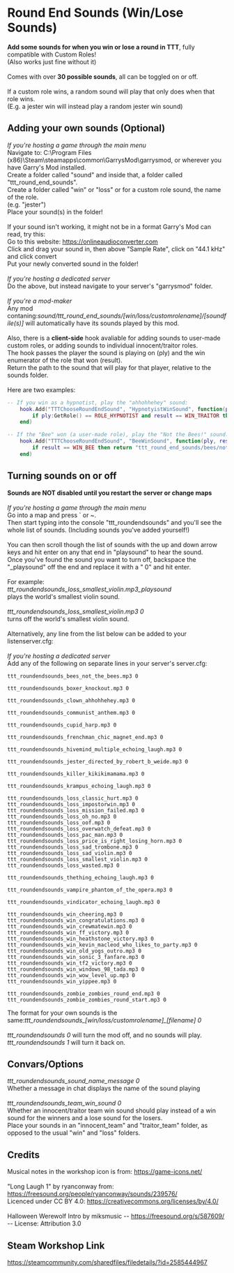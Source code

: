 # Round End Sounds (Win/Lose Sounds)

**Add some sounds for when you win or lose a round in TTT**, fully compatible with Custom Roles!\
(Also works just fine without it)\
\
Comes with over **30 possible sounds**, all can be toggled on or off.\
\
If a custom role wins, a random sound will play that only does when that role wins.\
(E.g. a jester win will instead play a random jester win sound)

## Adding your own sounds (Optional)

*If you're hosting a game through the main menu*\
Navigate to: C:\Program Files (x86)\Steam\steamapps\common\GarrysMod\garrysmod, or wherever you have Garry's Mod installed.\
Create a folder called "sound" and inside that, a folder called "ttt_round_end_sounds".\
Create a folder called "win" or "loss" or for a custom role sound, the name of the role.\
(e.g. "jester")\
Place your sound(s) in the folder!\
\
If your sound isn't working, it might not be in a format Garry's Mod can read, try this:\
Go to this website: <https://onlineaudioconverter.com> \
Click and drag your sound in, then above "Sample Rate", click on "44.1 kHz" and click convert\
Put your newly converted sound in the folder!\
\
*If you're hosting a dedicated server*\
Do the above, but instead navigate to your server's "garrysmod" folder.\
\
*If you're a mod-maker*\
Any mod contaning:*sound/ttt_round_end_sounds/[win/loss/customrolename]/[soundfile(s)]* will automatically have its sounds played by this mod.\
\
Also, there is a **client-side** hook avaliable for adding sounds to user-made custom roles, or adding sounds to individual innocent/traitor roles.\
The hook passes the player the sound is playing on (ply) and the win enumerator of the role that won (result).\
Return the path to the sound that will play for that player, relative to the sounds folder.\
\
Here are two examples:

```lua
-- If you win as a hypnotist, play the "ahhohhehey" sound:
    hook.Add("TTTChooseRoundEndSound", "HypnotyistWinSound", function(ply, result)
        if ply:GetRole() == ROLE_HYPNOTIST and result == WIN_TRAITOR then return "ttt_round_end_sounds/clown/ahhohhehey.mp3" end
    end)

-- If the "Bee" won (a user-made role), play the "Not the Bees!" sound:
    hook.Add("TTTChooseRoundEndSound", "BeeWinSound", function(ply, result)
        if result == WIN_BEE then return "ttt_round_end_sounds/bees/not_the_bees.mp3" end
    end)
```

## Turning sounds on or off

**Sounds are NOT disabled until you restart the server or change maps**\
\
*If you're hosting a game through the main menu*\
Go into a map and press ` or ~.\
Then start typing into the console "ttt_roundendsounds" and you'll see the whole list of sounds. (Including sounds you've added yourself!)\
\
You can then scroll though the list of sounds with the up and down arrow keys and hit enter on any that end in "playsound" to hear the sound.\
Once you've found the sound you want to turn off, backspace the "_playsound" off the end and replace it with a " 0" and hit enter.\
\
For example:\
*ttt_roundendsounds_loss_smallest_violin.mp3_playsound*\
plays the world's smallest violin sound.\
\
*ttt_roundendsounds_loss_smallest_violin.mp3 0*\
turns off the world's smallest violin sound.\
\
Alternatively, any line from the list below can be added to your listenserver.cfg:\
\
*If you're hosting a dedicated server*\
Add any of the following on separate lines in your server's server.cfg:

```
ttt_roundendsounds_bees_not_the_bees.mp3 0

ttt_roundendsounds_boxer_knockout.mp3 0

ttt_roundendsounds_clown_ahhohhehey.mp3 0

ttt_roundendsounds_communist_anthem.mp3 0

ttt_roundendsounds_cupid_harp.mp3 0

ttt_roundendsounds_frenchman_chic_magnet_end.mp3 0

ttt_roundendsounds_hivemind_multiple_echoing_laugh.mp3 0

ttt_roundendsounds_jester_directed_by_robert_b_weide.mp3 0

ttt_roundendsounds_killer_kikikimamama.mp3 0

ttt_roundendsounds_krampus_echoing_laugh.mp3 0

ttt_roundendsounds_loss_classic_hurt.mp3 0
ttt_roundendsounds_loss_impostorwin.mp3 0
ttt_roundendsounds_loss_mission_failed.mp3 0
ttt_roundendsounds_loss_oh_no.mp3 0
ttt_roundendsounds_loss_oof.mp3 0
ttt_roundendsounds_loss_overwatch_defeat.mp3 0
ttt_roundendsounds_loss_pac_man.mp3 0
ttt_roundendsounds_loss_price_is_right_losing_horn.mp3 0
ttt_roundendsounds_loss_sad_trombone.mp3 0
ttt_roundendsounds_loss_sad_violin.mp3 0
ttt_roundendsounds_loss_smallest_violin.mp3 0
ttt_roundendsounds_loss_wasted.mp3 0

ttt_roundendsounds_thething_echoing_laugh.mp3 0

ttt_roundendsounds_vampire_phantom_of_the_opera.mp3 0

ttt_roundendsounds_vindicator_echoing_laugh.mp3 0

ttt_roundendsounds_win_cheering.mp3 0
ttt_roundendsounds_win_congratulations.mp3 0
ttt_roundendsounds_win_crewmatewin.mp3 0
ttt_roundendsounds_win_ff_victory.mp3 0
ttt_roundendsounds_win_heathstone_victory.mp3 0
ttt_roundendsounds_win_kevin_macleod_who_likes_to_party.mp3 0
ttt_roundendsounds_win_old_yogs_outro.mp3 0
ttt_roundendsounds_win_sonic_3_fanfare.mp3 0
ttt_roundendsounds_win_tf2_victory.mp3 0
ttt_roundendsounds_win_windows_98_tada.mp3 0
ttt_roundendsounds_win_wow_level_up.mp3 0
ttt_roundendsounds_win_yippee.mp3 0

ttt_roundendsounds_zombie_zombies_round_end.mp3 0
ttt_roundendsounds_zombie_zombies_round_start.mp3 0
```

The format for your own sounds is the same:*ttt_roundendsounds_[win/loss/customrolename]_[filename] 0*\
\
*ttt_roundendsounds 0* will turn the mod off, and no sounds will play.\
*ttt_roundendsounds 1* will turn it back on.

## Convars/Options

*ttt_roundendsounds_sound_name_message 0*\
Whether a message in chat displays the name of the sound playing\
\
*ttt_roundendsounds_team_win_sound 0*\
Whether an innocent/traitor team win sound should play instead of a win sound for the winners and a lose sound for the losers.\
Place your sounds in an "innocent_team" and "traitor_team" folder, as opposed to the usual "win" and "loss" folders.

## Credits

Musical notes in the workshop icon is from: <https://game-icons.net/> \
\
"Long Laugh 1" by ryanconway from: <https://freesound.org/people/ryanconway/sounds/239576/> \
Licenced under CC BY 4.0: <https://creativecommons.org/licenses/by/4.0/>\
\
Halloween Werewolf Intro by miksmusic -- <https://freesound.org/s/587609/> -- License: Attribution 3.0

## Steam Workshop Link

<https://steamcommunity.com/sharedfiles/filedetails/?id=2585444967>
